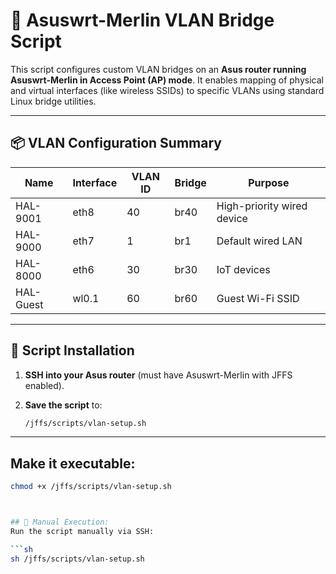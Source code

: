 # 🧠 Asuswrt-Merlin VLAN Bridge Script

This script configures custom VLAN bridges on an **Asus router running Asuswrt-Merlin in Access Point (AP) mode**. It enables mapping of physical and virtual interfaces (like wireless SSIDs) to specific VLANs using standard Linux bridge utilities.

---

## 📦 VLAN Configuration Summary

| Name       | Interface | VLAN ID | Bridge | Purpose                  |
|------------|-----------|---------|--------|--------------------------|
| HAL-9001   | eth8      | 40      | br40   | High-priority wired device |
| HAL-9000   | eth7      | 1       | br1    | Default wired LAN        |
| HAL-8000   | eth6      | 30      | br30   | IoT devices              |
| HAL-Guest  | wl0.1     | 60      | br60   | Guest Wi-Fi SSID         |

---

## 🔧 Script Installation

1. **SSH into your Asus router** (must have Asuswrt-Merlin with JFFS enabled).
2. **Save the script** to:

   ```sh
   /jffs/scripts/vlan-setup.sh

---

## Make it executable:
 ```sh
chmod +x /jffs/scripts/vlan-setup.sh



## 🚀 Manual Execution: 
Run the script manually via SSH:

```sh
sh /jffs/scripts/vlan-setup.sh

